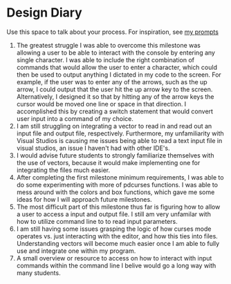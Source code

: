 # Design Diary
Use this space to talk about your process.  For inspiration, see [my prompts](../../../docs/sample_reflection.md) 

1) The greatest struggle I was able to overcome this milestone was allowing a user to be able to interact with the console by entering
any single character. I was able to include the right combination of commands that would allow the user to enter a character, which could then be used to output anything I dictated in my code to the screen. For example, if the user was to enter any of the arrows, such as the up arrow, I could output that the user hit the up arrow key to the screen. Alternatively, I designed it so that by hitting any of the arrow keys the cursor would be moved one line or space in that direction. I accomplished this by creating a switch statement that would convert user input into  a command of my choice.
2) I am still struggling on integrating a vector to read in and read out an input file and output file, respectively. Furthermore, my unfamiliarity with Visual Studios is causing me issues being able to read a text input file in visual studios, an issue I haven't had with other IDE's.
3) I would advise future students to strongly familiarize themselves with the use of vectors, because it would make implementing one for integrating the files much easier.
4) After completing the first milestone minimum requirements, I was able to do some experimenting with more of pdcurses functions. I was able to mess around with the colors and box functions, which gave me some ideas for how I will approach future milestones.
5) The most difficult part of this milestone thus far is figuring how to allow a user to access a input and output file. I still am very unfamilar with how to utilize command line to to read input parameters.
6) I am still having some issues grasping the logic of how curses mode operates vs. just interacting with the editor, and how this ties into files. Understanding vectors will become much easier once I am able to fully use and integrate one within my program.
7) A small overview or resource to access on how to interact with input commands within the command line I belive would go a long way with many students.
